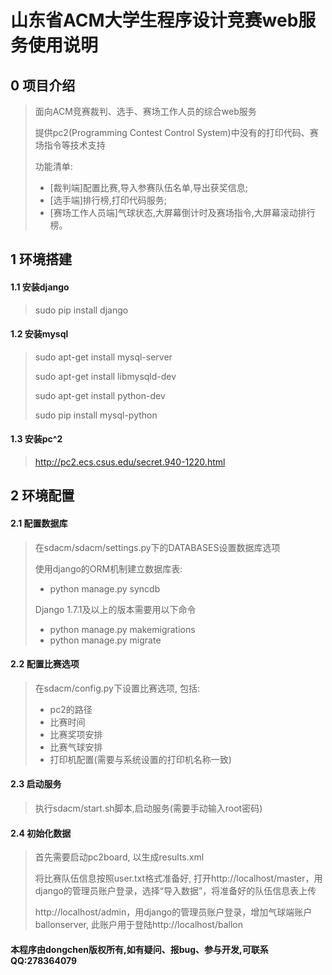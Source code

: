 # 山东省ACM大学生程序设计竞赛web服务使用说明

## 0 项目介绍

> 面向ACM竞赛裁判、选手、赛场工作人员的综合web服务
>
> 提供pc2(Programming Contest Control System)中没有的打印代码、赛场指令等技术支持
>
> 功能清单:
> * [裁判端]配置比赛,导入参赛队伍名单,导出获奖信息;
> * [选手端]排行榜,打印代码服务;
> * [赛场工作人员端]气球状态,大屏幕倒计时及赛场指令,大屏幕滚动排行榜。

## 1 环境搭建

#### 1.1 安装django
> sudo pip install django

#### 1.2 安装mysql
> sudo apt-get install mysql-server
>
> sudo apt-get install libmysqld-dev
>
> sudo apt-get install python-dev
>
> sudo pip install mysql-python

#### 1.3 安装pc^2
> http://pc2.ecs.csus.edu/secret.940-1220.html

## 2 环境配置
#### 2.1 配置数据库
> 在sdacm/sdacm/settings.py下的DATABASES设置数据库选项
>
> 使用django的ORM机制建立数据库表:
>
> * python manage.py syncdb
>
> Django 1.7.1及以上的版本需要用以下命令
> * python manage.py makemigrations
> * python manage.py migrate

#### 2.2 配置比赛选项
> 在sdacm/config.py下设置比赛选项, 包括:
> * pc2的路径
> * 比赛时间
> * 比赛奖项安排
> * 比赛气球安排
> * 打印机配置(需要与系统设置的打印机名称一致)

#### 2.3 启动服务
> 执行sdacm/start.sh脚本,启动服务(需要手动输入root密码)

#### 2.4 初始化数据
> 首先需要启动pc2board, 以生成results.xml
>
> 将比赛队伍信息按照user.txt格式准备好, 打开http://localhost/master，用django的管理员账户登录，选择“导入数据”，将准备好的队伍信息表上传
>
> http://localhost/admin，用django的管理员账户登录，增加气球端账户ballonserver, 此账户用于登陆http://localhost/ballon


#### 本程序由dongchen版权所有,如有疑问、报bug、参与开发,可联系QQ:278364079
